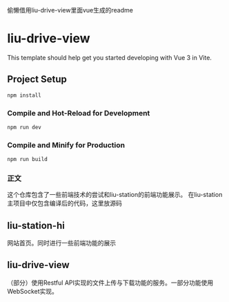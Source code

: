 偷懒借用liu-drive-view里面vue生成的readme
# liu-drive-view

This template should help get you started developing with Vue 3 in Vite.

## Project Setup

```sh
npm install
```

### Compile and Hot-Reload for Development

```sh
npm run dev
```

### Compile and Minify for Production

```sh
npm run build
```
### 正文
这个仓库包含了一些前端技术的尝试和liu-station的前端功能展示。
在liu-station主项目中仅包含编译后的代码，这里放源码

## liu-station-hi
网站首页。同时进行一些前端功能的展示

## liu-drive-view
（部分）使用Restful API实现的文件上传与下载功能的服务。一部分功能使用WebSocket实现。
